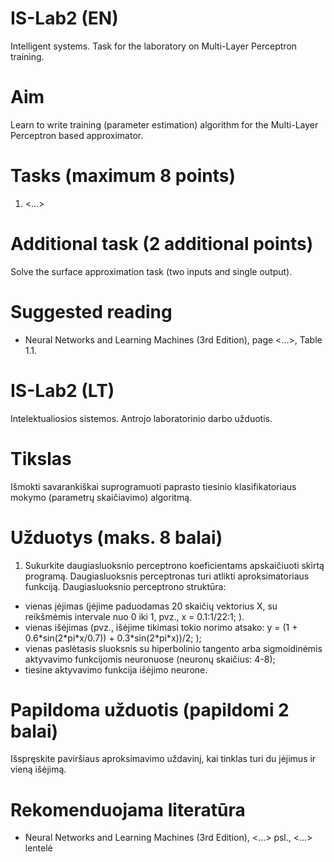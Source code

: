 # IS-Lab2 (EN)
Intelligent systems. Task for the laboratory on Multi-Layer Perceptron training.
# Aim
Learn to write training (parameter estimation) algorithm for the Multi-Layer Perceptron based approximator.
# Tasks (maximum 8 points)
1. <...>
# Additional task (2 additional points)
Solve the surface approximation task (two inputs and single output).

# Suggested reading
- Neural Networks and Learning Machines (3rd Edition), page <...>, Table 1.1. 

# IS-Lab2 (LT)
Intelektualiosios sistemos. Antrojo laboratorinio darbo užduotis.
# Tikslas
Išmokti savarankiškai suprogramuoti paprasto tiesinio klasifikatoriaus mokymo (parametrų skaičiavimo) algoritmą.
# Užduotys (maks. 8 balai)
1. Sukurkite daugiasluoksnio perceptrono koeficientams apskaičiuoti skirtą programą. Daugiasluoksnis perceptronas turi atlikti aproksimatoriaus funkciją. Daugiasluoksnio perceptrono struktūra:
- vienas įėjimas (įėjime paduodamas 20 skaičių vektorius X, su reikšmėmis intervale nuo 0 iki 1, pvz., x = 0.1:1/22:1; ).
- vienas išėjimas (pvz., išėjime tikimasi tokio norimo atsako: y = (1 + 0.6\*sin(2\*pi\*x/0.7)) + 0.3\*sin(2\*pi\*x))/2; );
- vienas paslėtasis sluoksnis su hiperbolinio tangento arba sigmoidinėmis aktyvavimo funkcijomis neuronuose (neuronų skaičius: 4-8);
- tiesine aktyvavimo funkcija išėjimo neurone.
# Papildoma užduotis (papildomi 2 balai)
Išspręskite paviršiaus aproksimavimo uždavinį, kai tinklas turi du įėjimus ir vieną išėjimą.
# Rekomenduojama literatūra
- Neural Networks and Learning Machines (3rd Edition), <...> psl., <...> lentelė
